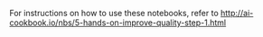 For instructions on how to use these notebooks, refer to http://ai-cookbook.io/nbs/5-hands-on-improve-quality-step-1.html